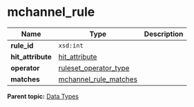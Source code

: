 # mchannel\_rule

|Name|Type|Description|
|----|----|-----------|
|**rule\_id** |`xsd:int` | |
|**hit\_attribute** |[hit\_attribute](r_hit_attribute.md#) | |
|**operator** |[ruleset\_operator\_type](r_ruleset_operator_type.md#) | |
|**matches** |[mchannel\_rule\_matches](r_mchannel_rule_matches.md#) | |

**Parent topic:** [Data Types](../data_types/c_datatypes.md)

